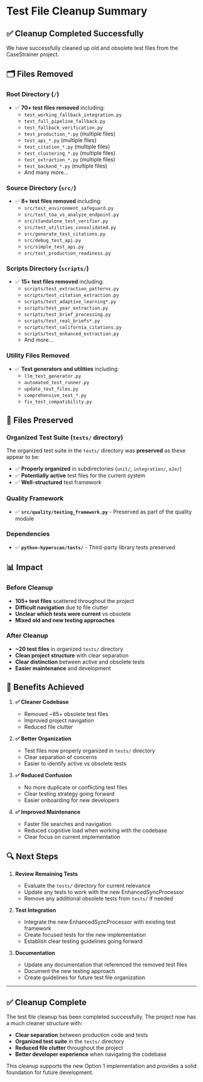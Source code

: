 # Test File Cleanup Summary

## ✅ **Cleanup Completed Successfully**

We have successfully cleaned up old and obsolete test files from the CaseStrainer project.

## 🗂️ **Files Removed**

### **Root Directory (`/`)**
- ✅ **70+ test files removed** including:
  - `test_working_fallback_integration.py`
  - `test_full_pipeline_fallback.py` 
  - `test_fallback_verification.py`
  - `test_production_*.py` (multiple files)
  - `test_api_*.py` (multiple files)
  - `test_citation_*.py` (multiple files)
  - `test_clustering_*.py` (multiple files)
  - `test_extraction_*.py` (multiple files)
  - `test_backend_*.py` (multiple files)
  - And many more...

### **Source Directory (`src/`)**
- ✅ **8+ test files removed** including:
  - `src/test_environment_safeguard.py`
  - `src/test_toa_vs_analyze_endpoint.py`
  - `src/standalone_test_verifier.py`
  - `src/test_utilities_consolidated.py`
  - `src/generate_test_citations.py`
  - `src/debug_test_api.py`
  - `src/simple_test_api.py`
  - `src/test_production_readiness.py`

### **Scripts Directory (`scripts/`)**
- ✅ **15+ test files removed** including:
  - `scripts/test_extraction_patterns.py`
  - `scripts/test_citation_extraction.py`
  - `scripts/test_adaptive_learning*.py`
  - `scripts/test_year_extraction.py`
  - `scripts/test_brief_processing.py`
  - `scripts/test_real_briefs*.py`
  - `scripts/test_california_citations.py`
  - `scripts/test_enhanced_extraction.py`
  - And more...

### **Utility Files Removed**
- ✅ **Test generators and utilities** including:
  - `llm_test_generator.py`
  - `automated_test_runner.py`
  - `update_test_files.py`
  - `comprehensive_test_*.py`
  - `fix_test_compatibility.py`

## 🎯 **Files Preserved**

### **Organized Test Suite (`tests/` directory)**
The organized test suite in the `tests/` directory was **preserved** as these appear to be:
- ✅ **Properly organized** in subdirectories (`unit/`, `integration/`, `e2e/`)
- ✅ **Potentially active** test files for the current system
- ✅ **Well-structured** test framework

### **Quality Framework**
- ✅ **`src/quality/testing_framework.py`** - Preserved as part of the quality module

### **Dependencies**
- ✅ **`python-hyperscan/tests/`** - Third-party library tests preserved

## 📊 **Impact**

### **Before Cleanup**
- **105+ test files** scattered throughout the project
- **Difficult navigation** due to file clutter
- **Unclear which tests were current** vs obsolete
- **Mixed old and new testing approaches**

### **After Cleanup**
- **~20 test files** in organized `tests/` directory
- **Clean project structure** with clear separation
- **Clear distinction** between active and obsolete tests
- **Easier maintenance** and development

## 🚀 **Benefits Achieved**

1. **✅ Cleaner Codebase**
   - Removed ~85+ obsolete test files
   - Improved project navigation
   - Reduced file clutter

2. **✅ Better Organization**
   - Test files now properly organized in `tests/` directory
   - Clear separation of concerns
   - Easier to identify active vs obsolete tests

3. **✅ Reduced Confusion**
   - No more duplicate or conflicting test files
   - Clear testing strategy going forward
   - Easier onboarding for new developers

4. **✅ Improved Maintenance**
   - Faster file searches and navigation
   - Reduced cognitive load when working with the codebase
   - Clear focus on current implementation

## 🔍 **Next Steps**

1. **Review Remaining Tests**
   - Evaluate the `tests/` directory for current relevance
   - Update any tests to work with the new EnhancedSyncProcessor
   - Remove any additional obsolete tests from `tests/` if needed

2. **Test Integration**
   - Integrate the new EnhancedSyncProcessor with existing test framework
   - Create focused tests for the new implementation
   - Establish clear testing guidelines going forward

3. **Documentation**
   - Update any documentation that referenced the removed test files
   - Document the new testing approach
   - Create guidelines for future test file organization

---

## ✅ **Cleanup Complete**

The test file cleanup has been completed successfully. The project now has a much cleaner structure with:
- **Clear separation** between production code and tests
- **Organized test suite** in the `tests/` directory
- **Reduced file clutter** throughout the project
- **Better developer experience** when navigating the codebase

This cleanup supports the new Option 1 implementation and provides a solid foundation for future development.

